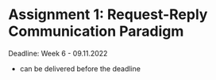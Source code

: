 # Assignment 1: Request-Reply Communication Paradigm

Deadline: Week 6 - 09.11.2022

- can be delivered before the deadline
